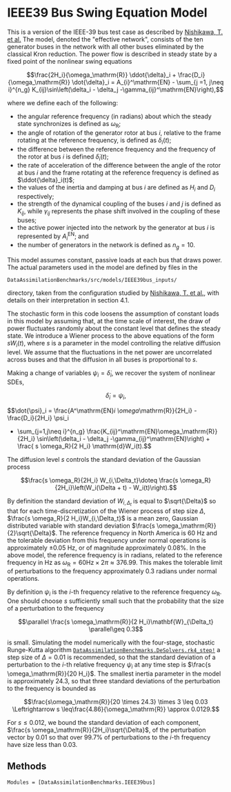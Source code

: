 # IEEE39 Bus Swing Equation Model

This is a version of the IEEE-39 bus test case as described by 
[Nishikawa, T. et al.](https://iopscience.iop.org/article/10.1088/1367-2630/17/1/015012)
The model, denoted the "effective network", consists of the ten generator buses in the
network with all other buses eliminated by the classical Kron reduction.
The power flow is described in steady state by a fixed point of the nonlinear swing equations

$$\frac{2H_i}{\omega_\mathrm{R}} \ddot{\delta}_i + \frac{D_i}{\omega_\mathrm{R}} \dot{\delta}_i = A_{i}^\mathrm{EN} - \sum_{j =1, j\neq i}^{n_g} K_{ij}\sin\left(\delta_i - \delta_j -\gamma_{ij}^\mathrm{EN}\right),$$

where we define each of the following:
  * the angular reference frequency (in radians) about which the steady state synchronizes is defined as $\omega_\mathrm{R}$;
  * the angle of rotation of the generator rotor at bus $i$, relative to the frame rotating at the reference frequency, is defined as $\delta_i(t)$;
  * the difference between the reference frequency and the frequency of the rotor at bus $i$ is defined $\dot{\delta}_i(t)$;
  * the rate of acceleration of the difference between the angle of the rotor at bus $i$ and the frame rotating at the reference frequency is defined as $\ddot{\delta}_i(t)$;
  * the values of the inertia and damping at bus $i$ are defined as $H_i$ and $D_i$ respectively;
  * the strength of the dynamical coupling of the buses $i$ and $j$ is defined as $K_{ij}$, while $\gamma_{ij}$ represents the phase shift involved in the coupling of these buses;
  * the active power injected into the network by the generator at bus $i$ is represented by $A^\mathrm{EN}_i$; and 
  * the number of generators in the network is defined as $n_g =10$.

This model assumes constant, passive loads at each bus that draws power.
The actual parameters used in the model are defined by files in the
```
DataAssimilationBenchmarks/src/models/IEEE39bus_inputs/
```
directory, taken from the configuration studied by 
[Nishikawa, T. et al.](https://iopscience.iop.org/article/10.1088/1367-2630/17/1/015012),
with details on their interpretation in section 4.1.

The stochastic form in this code loosens the assumption of constant loads in this model by
assuming that, at the time scale of interest, the draw of power fluctuates randomly about
the constant level that defines the steady state. We introduce a Wiener process to 
the above equations of the form  $s W_i(t)$, where $s$ is a parameter in the model
controlling the relative diffusion level.  We assume that the fluctuations in the net
power are uncorrelated across buses and that the diffusion in all buses is proportional to
$s$. 

Making a change of variables $\psi_i =  \dot{\delta}_i$, we recover the system of nonlinear
SDEs,

$$\dot{\delta}_i = \psi_i,$$

$$\dot{\psi}_i = \frac{A^\mathrm{EN}_i \omega_\mathrm{R}}{2H_i} - \frac{D_i}{2H_i} \psi_i 
 - \sum_{j=1,j\neq i}^{n_g} \frac{K_{ij}^\mathrm{EN}\omega_\mathrm{R}}{2H_i} \sin\left(\delta_i - \delta_j -\gamma_{ij}^\mathrm{EN}\right) + \frac{ s \omega_R}{2 H_i} \mathrm{d}W_i(t).$$

The diffusion level $s$ controls the standard deviation of the Gaussian process

$$\frac{s \omega_R}{2H_i} W_{i,\Delta_t}\doteq \frac{s \omega_R}{2H_i}\left(W_i(\Delta + t) - W_i(t)\right).$$

By definition the standard deviation of $W_{i,\Delta_t}$ is equal to $\sqrt{\Delta}$ so that
for each time-discretization of the Wiener process of step size $\Delta$,
$\frac{s \omega_R}{2 H_i}W_{i,\Delta_t}$ is a mean zero, Gaussian distributed variable
with standard deviation $\frac{s \omega_\mathrm{R}}{2}\sqrt{\Delta}$.  The reference
frequency in North America is 60 Hz and the tolerable deviation from this frequency under
normal operations is approximately $\pm 0.05$ Hz, or of magnitude
approximately $0.08\%$.  In the above model, the
reference frequency is in radians, related to the reference frequency in Hz as
$\omega_\mathrm{R} = 60 \mathrm{Hz} \times 2 \pi \approx 376.99$.  This makes the
tolerable limit of perturbations to the frequency approximately $0.3$ radians under normal
operations.

By definition $\psi_i$ is the $i$-th frequency relative to the reference frequency
$\omega_\mathrm{R}$. One should choose $s$ sufficiently small such that the probability
that the size of a perturbation to the frequency 

$$\parallel \frac{s \omega_\mathrm{R}}{2 H_i}\mathbf{W}_{\Delta_t} \parallel\geq 0.3$$

is small.  Simulating the model numerically with the four-stage, stochastic Runge-Kutta
algorithm
[`DataAssimilationBenchmarks.DeSolvers.rk4_step!`](@ref)
a step size of $\Delta=0.01$ is recommended, so that the standard deviation of
a perturbation to the $i$-th relative frequency $\psi_i$ at any time step is
$\frac{s \omega_\mathrm{R}}{20 H_i}$. The smallest inertia parameter in the model is
approximately $24.3$, so that three standard deviations of the perturbation
to the frequency is bounded as

$$\frac{s\omega_\mathrm{R}}{20 \times 24.3} \times 3 \leq 0.03  \Leftrightarrow  s \leq\frac{4.86}{\omega_\mathrm{R}} \approx 0.0129.$$

For $s \leq 0.012$, we bound the standard deviation of each component,
$\frac{s \omega_\mathrm{R}}{2H_i}\sqrt{\Delta}$, of the perturbation vector by $0.01$ so
that over $99.7\%$ of perturbations to the $i$-th frequency have size less than $0.03$.

## Methods

```@autodocs
Modules = [DataAssimilationBenchmarks.IEEE39bus]
```


